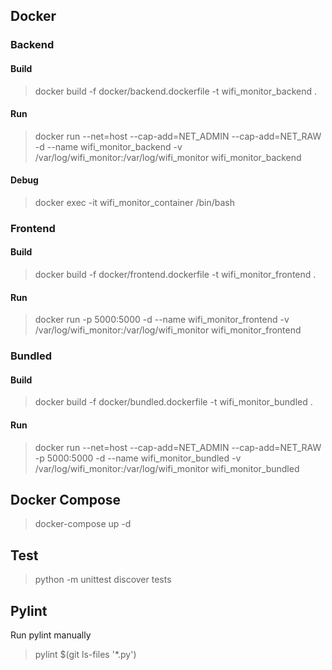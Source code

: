 

## Docker

### Backend

#### Build

> docker build -f docker/backend.dockerfile -t wifi_monitor_backend .

#### Run
> docker run --net=host --cap-add=NET_ADMIN --cap-add=NET_RAW -d --name wifi_monitor_backend -v /var/log/wifi_monitor:/var/log/wifi_monitor wifi_monitor_backend


#### Debug

> docker exec -it wifi_monitor_container /bin/bash

### Frontend

#### Build
> docker build -f docker/frontend.dockerfile -t wifi_monitor_frontend .

#### Run
> docker run -p 5000:5000 -d --name wifi_monitor_frontend -v /var/log/wifi_monitor:/var/log/wifi_monitor wifi_monitor_frontend


### Bundled

#### Build
> docker build -f docker/bundled.dockerfile -t wifi_monitor_bundled .

#### Run
> docker run --net=host --cap-add=NET_ADMIN --cap-add=NET_RAW -p 5000:5000 -d --name wifi_monitor_bundled -v /var/log/wifi_monitor:/var/log/wifi_monitor wifi_monitor_bundled


## Docker Compose
> docker-compose up -d



## Test
> python -m unittest discover tests


## Pylint
Run pylint manually
> pylint $(git ls-files '*.py')
